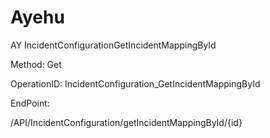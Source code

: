 #     Ayehu


AY IncidentConfigurationGetIncidentMappingById

Method: Get

OperationID: IncidentConfiguration_GetIncidentMappingById

EndPoint:

/API/IncidentConfiguration/getIncidentMappingById/{id}
